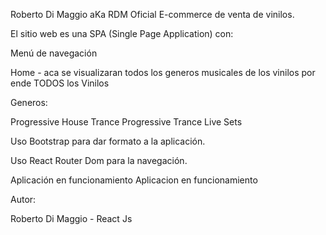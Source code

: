 Roberto Di Maggio aKa RDM Oficial
E-commerce de venta de vinilos.

El sitio web es una SPA (Single Page Application) con:

Menú de navegación

Home - aca se visualizaran todos los generos musicales de los vinilos por ende TODOS los Vinilos

Generos:

Progressive House
Trance
Progressive Trance
Live Sets

Uso Bootstrap para dar formato a la aplicación.

Uso React Router Dom para la navegación.

Aplicación en funcionamiento
Aplicacion en funcionamiento

Autor:

Roberto Di Maggio - React Js